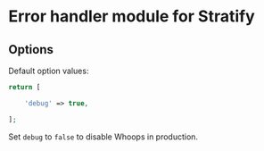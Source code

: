 # Error handler module for Stratify

## Options

Default option values:

```php
return [

    'debug' => true,

];
```

Set `debug` to `false` to disable Whoops in production.
